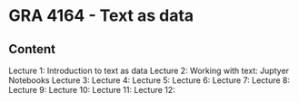 # GRA 4164 - Text as data

## Content
Lecture 1: Introduction to text as data
Lecture 2: Working with text: Juptyer Notebooks
Lecture 3:
Lecture 4:
Lecture 5:
Lecture 6:
Lecture 7:
Lecture 8:
Lecture 9:
Lecture 10:
Lecture 11:
Lecture 12:
